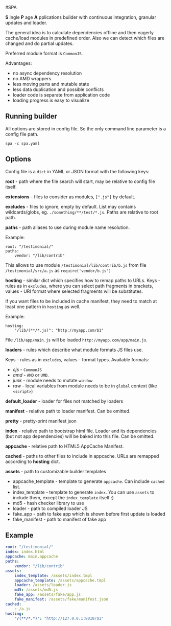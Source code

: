 #SPA

**S** ingle **P** age **A** pplications builder with continuous integration, granular updates and loader.

The general idea is to calculate dependencies offline and then eagerly cache/load modules in predefined order.
Also we can detect which files are changed and do partial updates.

Preferred module format is `CommonJS`.

Advantages:

 - no async dependency resolution
 - no AMD wrappers
 - less moving parts and mutable state
 - less data duplication and possible conflicts
 - loader code is separate from application code
 - loading progress is easy to visualize

## Running builder

All options are stored in config file. So the only command line parameter is a config file path.

```
spa -c spa.yaml
```

## Options

Config file is a `dict` in YAML or JSON format with the following keys:

**root** - path where the file search will start, may be relative to config file itself.

**extensions** - files to consider as modules, `[".js"]` by default.

**excludes** - files to ignore, empty by default.
List may contains wildcards/globs, eg. `./something/**/test/*.js`. Paths are relative to root path.

**paths** - path aliases to use during module name resolution.

Example:
```
root: "/testimonial/"
paths:
    vendor: "/lib/contrib"
```
This allows to use module `/testimonial/lib/contrib/b.js` from file `/testimonial/src/a.js` as `require('vendor/b.js')`

**hosting** - similar dict which specifies how to remap paths to URLs.
Keys - rules as in `excludes`, where you can select path fragments in brackets,
values - URI format where selected fragments will be substitutes.

If you want files to be included in cache manifest, they need to match at least one pattern in `hosting` as well.

Example:
```
hosting:
    "/lib/(**/*.js)": "http://myapp.com/$1"
```

File `/lib/app/main.js` will be loaded `http://myapp.com/app/main.js`.

**loaders** - rules which describe what module formats JS files use.

Keys - rules as in `excludes`, values - format types. Available formats:
- _cjs_ - `CommonJS`
- _amd_ - `AMD` or `UMD`.
- _junk_ - module needs to mutate `window`
- _raw_ - local variables from module needs to be in `global` context (like `<script>`)

**default_loader** - loader for files not matched by loaders

**manifest** - relative path to loader manifest. Can be omitted.

**pretty** - pretty-print manifest json

**index** - relative path to bootstrap html file. Loader and its dependencies (but not app dependencies) will be baked into this file. Can be omitted.

**appcache** - relative path to HTML5 AppCache Manifest. 

**cached** - paths to other files to include in appcache. URLs are remapped according to **hosting** dict.

**assets** - path to customizable builder templates

- appcache_template - template to generate `appcache`. Can include `cached` list.
- index_template - template to generate `index`. You can use `assets` to include them, except the `index_template` itself :)
- md5 - hash checker library to use
- loader - path to compiled loader JS
- fake_app - path to fake app which is shown before first update is loaded
- fake_manifest - path to manifest of fake app

## Example

```yaml
root: "/testimonial/"
index: index.html
appcache: main.appcache
paths:
    vendor: "/lib/contrib"
assets:
    index_template: /assets/index.tmpl
    appcache_template: /assets/appcache.tmpl
    loader: /assets/loader.js
    md5: /assets/md5.js
    fake_app: /assets/fake/app.js
    fake_manifest: /assets/fake/manifest.json
cached:
    - /a.js
hosting:
    "/(**/*.*)": "http://127.0.0.1:8010/$1"
```
